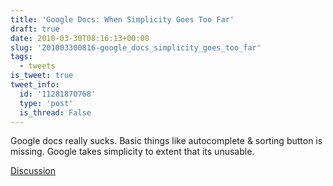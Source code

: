 ```yaml
---
title: 'Google Docs: When Simplicity Goes Too Far'
draft: true
date: 2010-03-30T08:16:13+00:00
slug: '201003300816-google_docs_simplicity_goes_too_far'
tags:
  - tweets
is_tweet: true
tweet_info:
  id: '11281870768'
  type: 'post'
  is_thread: False
---
```




Google docs really sucks. Basic things like autocomplete &  sorting button is missing. Google takes simplicity to extent that its unusable.

[Discussion](https://x.com/sytelus/status/11281870768)
